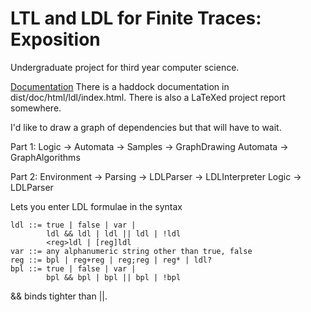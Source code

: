 # LTL and LDL for Finite Traces: Exposition
Undergraduate project for third year computer science.

[Documentation](dist/doc/html/ldl/index.html)
There is a haddock documentation in dist/doc/html/ldl/index.html.
There is also a LaTeXed project report somewhere.

I'd like to draw a graph of dependencies but that will have to wait.

Part 1:
Logic -> Automata -> Samples -> GraphDrawing
		 Automata -> GraphAlgorithms


Part 2:
Environment -> Parsing -> LDLParser -> LDLInterpreter
				 Logic -> LDLParser

Lets you enter LDL formulae in the syntax
```
ldl ::= true | false | var |
		ldl && ldl | ldl || ldl | !ldl
		<reg>ldl | [reg]ldl 
var ::= any alphanumeric string other than true, false
reg ::= bpl | reg+reg | reg;reg | reg* | ldl?
bpl ::= true | false | var |
		bpl && bpl | bpl || bpl | !bpl
```
&& binds tighter than ||.